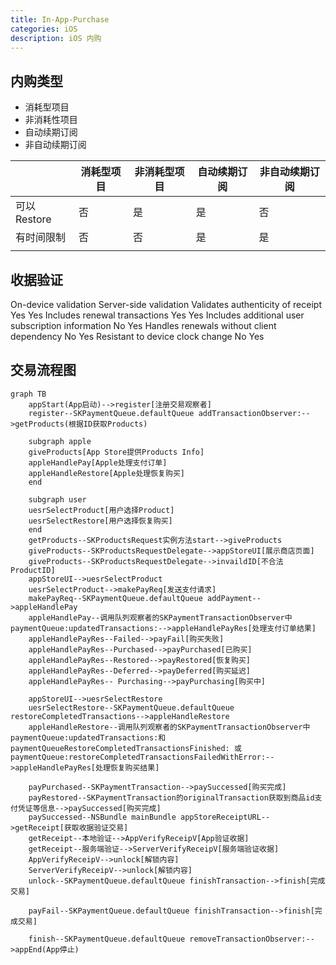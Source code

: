 ```yaml
---
title: In-App-Purchase
categories: iOS
description: iOS 内购
---
```


## 内购类型

- 消耗型项目
- 非消耗性项目
- 自动续期订阅
- 非自动续期订阅

|             | 消耗型项目 | 非消耗型项目 | 自动续期订阅 | 非自动续期订阅 |
| ----------- | ---------- | ------------ | ------------ | -------------- |
| 可以Restore | 否         | 是           | 是           | 否             |
| 有时间限制  | 否         | 否           | 是           | 是             |
|             |            |              |              |                |

## 收据验证

On-device validation
Server-side validation
Validates authenticity of receipt
Yes
Yes
Includes renewal transactions
Yes
Yes
Includes additional user subscription information
No
Yes
Handles renewals without client dependency
No
Yes
Resistant to device clock change
No
Yes

## 交易流程图

```mermaid
graph TB
	appStart(App启动)-->register[注册交易观察者]
	register--SKPaymentQueue.defaultQueue addTransactionObserver:-->getProducts(根据ID获取Products)
	
	subgraph apple
	giveProducts[App Store提供Products Info]
	appleHandlePay[Apple处理支付订单]
	appleHandleRestore[Apple处理恢复购买]
	end
	
	subgraph user
	uesrSelectProduct[用户选择Product]
	uesrSelectRestore[用户选择恢复购买]
	end
	getProducts--SKProductsRequest实例方法start-->giveProducts
	giveProducts--SKProductsRequestDelegate-->appStoreUI[展示商店页面]
	giveProducts--SKProductsRequestDelegate-->invaildID[不合法ProductID]
	appStoreUI-->uesrSelectProduct
	uesrSelectProduct-->makePayReq[发送支付请求]
	makePayReq--SKPaymentQueue.defaultQueue addPayment-->appleHandlePay
	appleHandlePay--调用队列观察者的SKPaymentTransactionObserver中 paymentQueue:updatedTransactions:-->appleHandlePayRes[处理支付订单结果]
	appleHandlePayRes--Failed-->payFail[购买失败]
	appleHandlePayRes--Purchased-->payPurchased[已购买]
	appleHandlePayRes--Restored-->payRestored[恢复购买]
	appleHandlePayRes--Deferred-->payDeferred[购买延迟]
	appleHandlePayRes--	Purchasing-->payPurchasing[购买中]
	
	appStoreUI-->uesrSelectRestore
	uesrSelectRestore--SKPaymentQueue.defaultQueue restoreCompletedTransactions-->appleHandleRestore
	appleHandleRestore--调用队列观察者的SKPaymentTransactionObserver中 paymentQueue:updatedTransactions:和 paymentQueueRestoreCompletedTransactionsFinished: 或 paymentQueue:restoreCompletedTransactionsFailedWithError:-->appleHandlePayRes[处理恢复购买结果]
	
	payPurchased--SKPaymentTransaction-->paySuccessed[购买完成]
	payRestored--SKPaymentTransaction的originalTransaction获取到商品id支付凭证等信息-->paySuccessed[购买完成]
	paySuccessed--NSBundle mainBundle appStoreReceiptURL-->getReceipt[获取收据验证交易]
	getReceipt--本地验证-->AppVerifyReceipV[App验证收据]
	getReceipt--服务端验证-->ServerVerifyReceipV[服务端验证收据]
	AppVerifyReceipV-->unlock[解锁内容]
	ServerVerifyReceipV-->unlock[解锁内容]
	unlock--SKPaymentQueue.defaultQueue finishTransaction-->finish[完成交易]
	
	payFail--SKPaymentQueue.defaultQueue finishTransaction-->finish[完成交易]
	
	finish--SKPaymentQueue.defaultQueue removeTransactionObserver:-->appEnd(App停止)
```

